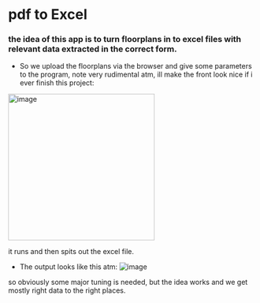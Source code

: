 # pdf to Excel

### the idea of this app is to turn floorplans in to excel files with relevant data extracted in the correct form.

- So we upload the floorplans via the browser and give some parameters to the program, note very rudimental atm, ill make the front look nice if i ever finish this project:
<img width="297" alt="image" src="https://github.com/tommimaki/arkToexcel/assets/74586216/5050313c-67b5-4039-9706-b6778f9c0f50">


it runs and then spits out the excel file.

- The output looks like this atm:
![image](https://github.com/tommimaki/arkToexcel/assets/74586216/83efb720-43c6-42ca-9d9e-d3c834a6a686)

so obviously some major tuning is needed, but the idea works and we get mostly right data to the right places.

